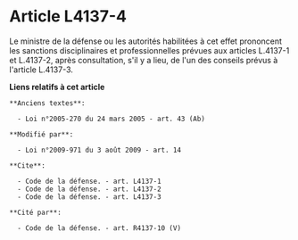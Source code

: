 # Article L4137-4

Le ministre de la défense ou les autorités habilitées à cet effet prononcent les sanctions disciplinaires et professionnelles
prévues aux articles L.4137-1 et L.4137-2, après consultation, s'il y a lieu, de l'un des conseils prévus à l'article
L.4137-3.

**Liens relatifs à cet article**

	**Anciens textes**:

	  - Loi n°2005-270 du 24 mars 2005 - art. 43 (Ab)

	**Modifié par**:

	  - Loi n°2009-971 du 3 août 2009 - art. 14

	**Cite**:

	  - Code de la défense. - art. L4137-1
	  - Code de la défense. - art. L4137-2
	  - Code de la défense. - art. L4137-3

	**Cité par**:

	  - Code de la défense. - art. R4137-10 (V)
